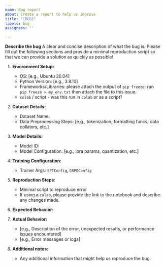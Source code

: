 ```yaml
---
name: Bug report
about: Create a report to help us improve
title: "[BUG]"
labels: bug
assignees: ''

---
```


**Describe the bug**
A clear and concise description of what the bug is.  Please fill out the following sections and provide a minimal reproduction script so that we can provide a solution as quickly as possible!

1. **Environment Setup:**
   - OS: [e.g., Ubuntu 20.04]
   - Python Version: [e.g., 3.8.10]
   - Frameworks/Libraries: please attach the output of `pip freeze`: run `pip freeze > my_env.txt` then attach the file to this issue.
   - `colab` / script - was this run in `colab` or as a script?

2. **Dataset Details:**
   - Dataset Name: 
   - Data Preprocessing Steps: [e.g., tokenization, formatting funcs, data collators, etc.]

3. **Model Details:**
   - Model ID:
   - Model Configuration: [e.g., lora params, quantization, etc.]

4. **Training Configuration:**
   - Trainer Args: `SFTConfig`, `GRPOConfig`

5. **Reproduction Steps:**
   - Minimal script to reproduce error
   - If using a `colab`, please provide the link to the notebook and describe any changes made.

6. **Expected Behavior:**
   
7. **Actual Behavior:**
   - [e.g., Description of the error, unexpected results, or performance issues encountered]
   - [e.g., Error messages or logs]

8. **Additional notes:**
   - Any additional information that might help us reproduce the bug.
